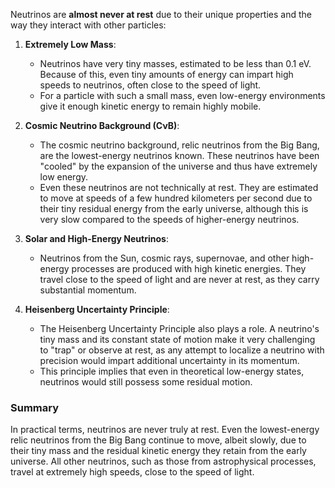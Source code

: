 Neutrinos are **almost never at rest** due to their unique properties and the way they interact with other particles:

1. **Extremely Low Mass**:
   - Neutrinos have very tiny masses, estimated to be less than 0.1 eV. Because of this, even tiny amounts of energy can impart high speeds to neutrinos, often close to the speed of light.
   - For a particle with such a small mass, even low-energy environments give it enough kinetic energy to remain highly mobile.

2. **Cosmic Neutrino Background (CνB)**:
   - The cosmic neutrino background, relic neutrinos from the Big Bang, are the lowest-energy neutrinos known. These neutrinos have been "cooled" by the expansion of the universe and thus have extremely low energy.
   - Even these neutrinos are not technically at rest. They are estimated to move at speeds of a few hundred kilometers per second due to their tiny residual energy from the early universe, although this is very slow compared to the speeds of higher-energy neutrinos.

3. **Solar and High-Energy Neutrinos**:
   - Neutrinos from the Sun, cosmic rays, supernovae, and other high-energy processes are produced with high kinetic energies. They travel close to the speed of light and are never at rest, as they carry substantial momentum.

4. **Heisenberg Uncertainty Principle**:
   - The Heisenberg Uncertainty Principle also plays a role. A neutrino's tiny mass and its constant state of motion make it very challenging to "trap" or observe at rest, as any attempt to localize a neutrino with precision would impart additional uncertainty in its momentum.
   - This principle implies that even in theoretical low-energy states, neutrinos would still possess some residual motion.

### Summary
In practical terms, neutrinos are never truly at rest. Even the lowest-energy relic neutrinos from the Big Bang continue to move, albeit slowly, due to their tiny mass and the residual kinetic energy they retain from the early universe. All other neutrinos, such as those from astrophysical processes, travel at extremely high speeds, close to the speed of light.

